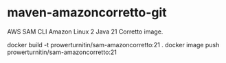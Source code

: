 # maven-amazoncorretto-git

AWS SAM CLI Amazon Linux 2 Java 21 Corretto image.

docker build -t prowerturnitin/sam-amazoncorretto:21 .
docker image push prowerturnitin/sam-amazoncorretto:21

